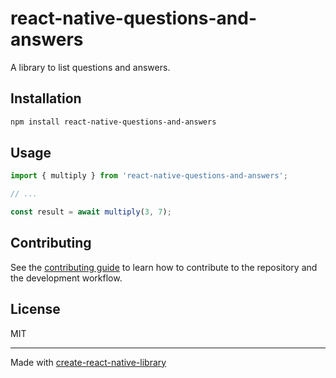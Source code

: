 # react-native-questions-and-answers

A library to list questions and answers.

## Installation

```sh
npm install react-native-questions-and-answers
```

## Usage

```js
import { multiply } from 'react-native-questions-and-answers';

// ...

const result = await multiply(3, 7);
```

## Contributing

See the [contributing guide](CONTRIBUTING.md) to learn how to contribute to the repository and the development workflow.

## License

MIT

---

Made with [create-react-native-library](https://github.com/callstack/react-native-builder-bob)
